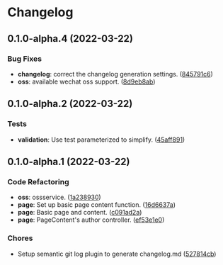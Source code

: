 # Changelog

## 0.1.0-alpha.4 (2022-03-22)

### Bug Fixes

- **changelog**: correct the changelog generation settings. ([845791c6](https://github.com/HorizonAsk/hoawiki-backend/commit/845791c645eb614a4c6addfd7498c2dba1576ae2))
- **oss**: available wechat oss support. ([8d9eb8ab](https://github.com/HorizonAsk/hoawiki-backend/commit/8d9eb8ab28201f19880e535b7a1e0d6e3fa8ca13))


## 0.1.0-alpha.2 (2022-03-22)

### Tests

- **validation**: Use test parameterized to simplify. ([45aff891](https://github.com/HorizonAsk/hoawiki-backend/commit/45aff891023827c5a20c2e27bf639f9f9de34034))


## 0.1.0-alpha.1 (2022-03-22)

### Code Refactoring

- **oss**: ossservice. ([1a238930](https://github.com/HorizonAsk/hoawiki-backend/commit/1a23893027eed68a6998585b8d14f00abd56c674))
- **page**: Set up basic page content function. ([16d6637a](https://github.com/HorizonAsk/hoawiki-backend/commit/16d6637a651b5d8bee2ae736179962c2e16b0f28))
- **page**: Basic page and content. ([c091ad2a](https://github.com/HorizonAsk/hoawiki-backend/commit/c091ad2acaa8dbfb4ed90ddfef28c77895858a79))
- **page**: PageContent's author controller. ([ef53e1e0](https://github.com/HorizonAsk/hoawiki-backend/commit/ef53e1e00d8316070737840e215a01c272057571))


### Chores

- Setup semantic git log plugin to generate changelog.md ([527814cb](https://github.com/HorizonAsk/hoawiki-backend/commit/527814cb1d512c0c1cda6cd02bc587301c74897e))

